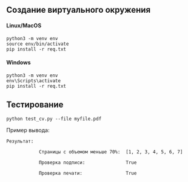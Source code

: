 ## Создание виртуального окружения
#### Linux/MacOS
```
python3 -m venv env
source env/bin/activate
pip install -r req.txt
```
#### Windows
```
python3 -m venv env
env\Scripts\activate
pip install -r req.txt
```

## Тестирование 
```
python test_cv.py --file myfile.pdf
```
Пример вывода:
```
Результат:

            Страницы с объемом меньше 70%:  [1, 2, 3, 4, 5, 6, 7]

            Проверка подписи:               True

            Проверка печати:                True

```
